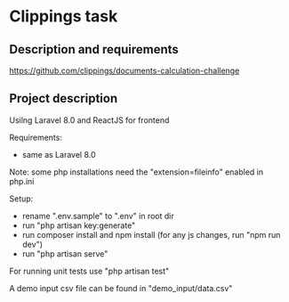 # Clippings task 

## Description and requirements

https://github.com/clippings/documents-calculation-challenge

## Project description

Usilng Laravel 8.0 and ReactJS for frontend

Requirements: 
- same as Laravel 8.0

Note: some php installations need the "extension=fileinfo" enabled in php.ini

Setup:
- rename ".env.sample" to ".env" in root dir
- run "php artisan key:generate"
- run composer install and npm install (for any js changes, run "npm run dev")
- run "php artisan serve"

For running unit tests use "php artisan test"

A demo input csv file can be found in "demo_input/data.csv"
 
